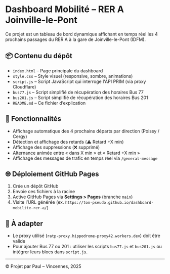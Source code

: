 # Dashboard Mobilité – RER A Joinville-le-Pont

Ce projet est un tableau de bord dynamique affichant en temps réel les 4 prochains passages du RER A à la gare de Joinville-le-Pont (IDFM).

## 📦 Contenu du dépôt

- `index.html` – Page principale du dashboard
- `style.css` – Style visuel (responsive, sombre, animations)
- `script.js` – Script JavaScript qui interroge l'API PRIM (via proxy Cloudflare)
- `bus77.js` – Script simplifié de récupération des horaires Bus 77
- `bus201.js` – Script simplifié de récupération des horaires Bus 201
- `README.md` – Ce fichier d’explication

## 🔁 Fonctionnalités

- Affichage automatique des 4 prochains départs par direction (Poissy / Cergy)
- Détection et affichage des retards (⚠️ Retard +X min)
- Affichage des suppressions (❌ supprimé)
- Alternance animée entre « dans X min » et « Retard +X min »
- Affichage des messages de trafic en temps réel via `/general-message`

## 🌐 Déploiement GitHub Pages

1. Crée un dépôt GitHub
2. Envoie ces fichiers à la racine
3. Active GitHub Pages via **Settings > Pages** (branche `main`)
4. Visite l’URL générée (ex. `https://ton-pseudo.github.io/dashboard-mobilite-rer-a/`)

## 🔧 À adapter

- Le proxy utilisé (`ratp-proxy.hippodrome-proxy42.workers.dev`) doit être valide
- Pour ajouter Bus 77 ou 201 : utiliser les scripts `bus77.js` et `bus201.js` ou intégrer leurs blocs dans `script.js`.

---

© Projet par Paul – Vincennes, 2025
